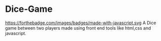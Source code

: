 # Dice-Game
https://forthebadge.com/images/badges/made-with-javascript.svg
A Dice game between two players made using front end tools like html,css and javascript.
